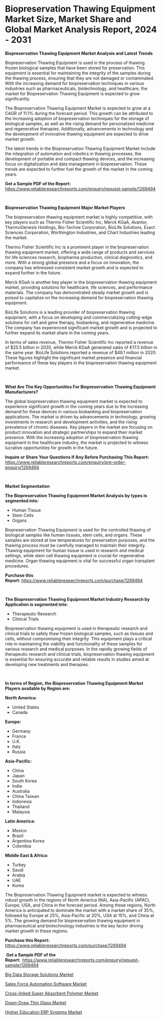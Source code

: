<p><h1>Biopreservation Thawing Equipment Market Size, Market Share and Global Market Analysis Report, 2024 - 2031</h1></p><p><strong>Biopreservation Thawing Equipment Market Analysis and Latest Trends</strong></p>
<p><p>Biopreservation Thawing Equipment is used in the process of thawing frozen biological samples that have been stored for preservation. This equipment is essential for maintaining the integrity of the samples during the thawing process, ensuring that they are not damaged or contaminated. With the increasing demand for biopreservation techniques in various industries such as pharmaceuticals, biotechnology, and healthcare, the market for Biopreservation Thawing Equipment is expected to grow significantly.</p><p>The Biopreservation Thawing Equipment Market is expected to grow at a CAGR of 11.1% during the forecast period. This growth can be attributed to the increasing adoption of biopreservation techniques for the storage of biological samples, as well as the rising demand for personalized medicine and regenerative therapies. Additionally, advancements in technology and the development of innovative thawing equipment are expected to drive market growth.</p><p>The latest trends in the Biopreservation Thawing Equipment Market include the integration of automation and robotics in thawing processes, the development of portable and compact thawing devices, and the increasing focus on digitalization and data management in biopreservation. These trends are expected to further fuel the growth of the market in the coming years.</p></p>
<p><strong>Get a Sample PDF of the Report:&nbsp;</strong> <a href="https://www.reliableresearchreports.com/enquiry/request-sample/1269494">https://www.reliableresearchreports.com/enquiry/request-sample/1269494</a></p>
<p>&nbsp;</p>
<p><strong>Biopreservation Thawing Equipment Major Market Players</strong></p>
<p><p>The biopreservation thawing equipment market is highly competitive, with key players such as Thermo Fisher Scientific Inc, Merck KGaA, Avantor, ThermoGenesis Holdings, Bio-Techne Corporation, BioLife Solutions, Exact Sciences Corporation, Worthington Industries, and Chart Industries leading the market.</p><p>Thermo Fisher Scientific Inc is a prominent player in the biopreservation thawing equipment market, offering a wide range of products and services for life sciences research, biopharma production, clinical diagnostics, and more. With a strong global presence and a focus on innovation, the company has witnessed consistent market growth and is expected to expand further in the future.</p><p>Merck KGaA is another key player in the biopreservation thawing equipment market, providing solutions for healthcare, life sciences, and performance materials. The company has demonstrated steady market growth and is poised to capitalize on the increasing demand for biopreservation thawing equipment.</p><p>BioLife Solutions is a leading provider of biopreservation thawing equipment, with a focus on developing and commercializing cutting-edge solutions for cell and gene therapy, biobanking, and regenerative medicine. The company has experienced significant market growth and is projected to further expand its market share in the coming years.</p><p>In terms of sales revenue, Thermo Fisher Scientific Inc reported a revenue of $25.5 billion in 2020, while Merck KGaA generated sales of €17.5 billion in the same year. BioLife Solutions reported a revenue of $49.1 million in 2020. These figures highlight the significant market presence and financial performance of these key players in the biopreservation thawing equipment market.</p></p>
<p>&nbsp;</p>
<p><strong>What Are The Key Opportunities For Biopreservation Thawing Equipment Manufacturers?</strong></p>
<p><p>The global biopreservation thawing equipment market is expected to experience significant growth in the coming years due to the increasing demand for these devices in various biobanking and biopreservation applications. The market is driven by advancements in technology, growing investments in research and development activities, and the rising prevalence of chronic diseases. Key players in the market are focusing on product innovation and strategic partnerships to expand their market presence. With the increasing adoption of biopreservation thawing equipment in the healthcare industry, the market is projected to witness lucrative opportunities for growth in the future.</p></p>
<p><strong>Inquire or Share Your Questions If Any Before Purchasing This Report:</strong> <a href="https://www.reliableresearchreports.com/enquiry/pre-order-enquiry/1269494">https://www.reliableresearchreports.com/enquiry/pre-order-enquiry/1269494</a></p>
<p>&nbsp;</p>
<p><strong>Market Segmentation</strong></p>
<p><strong>The Biopreservation Thawing Equipment Market Analysis by types is segmented into:</strong></p>
<p><ul><li>Human Tissue</li><li>Stem Cells</li><li>Organs</li></ul></p>
<p><p>Biopreservation Thawing Equipment is used for the controlled thawing of biological samples like human tissues, stem cells, and organs. These samples are stored at low temperatures for preservation purposes, and the thawing process must be carefully managed to maintain their integrity. Thawing equipment for human tissue is used in research and medical settings, while stem cell thawing equipment is crucial for regenerative medicine. Organ thawing equipment is vital for successful organ transplant procedures.</p></p>
<p><strong>Purchase this Report:&nbsp;</strong><a href="https://www.reliableresearchreports.com/purchase/1269494">https://www.reliableresearchreports.com/purchase/1269494</a></p>
<p>&nbsp;</p>
<p><strong>The Biopreservation Thawing Equipment Market Industry Research by Application is segmented into:</strong></p>
<p><ul><li>Therapeutic Research</li><li>Clinical Trials</li></ul></p>
<p><p>Biopreservation thawing equipment is used in therapeutic research and clinical trials to safely thaw frozen biological samples, such as tissues and cells, without compromising their integrity. This equipment plays a critical role in maintaining the viability and functionality of these samples for various research and medical purposes. In the rapidly growing fields of therapeutic research and clinical trials, biopreservation thawing equipment is essential for ensuring accurate and reliable results in studies aimed at developing new treatments and therapies.</p></p>
<p>&nbsp;</p>
<p><strong>In terms of Region, the Biopreservation Thawing Equipment Market Players available by Region are:</strong></p>
<p>
    <p> <strong> North America: </strong>
        <ul>
            <li>United States</li>
            <li>Canada</li>
        </ul>
        </p> 
    <p> <strong> Europe: </strong>
        <ul>
            <li>Germany</li>
            <li>France</li>
            <li>U.K.</li>
            <li>Italy</li>
            <li>Russia</li>
        </ul>
        </p> 
    <p> <strong> Asia-Pacific: </strong>
        <ul>
            <li>China</li>
            <li>Japan</li>
            <li>South Korea</li>
            <li>India</li>
            <li>Australia</li>
            <li>China Taiwan</li>
            <li>Indonesia</li>
            <li>Thailand</li>
            <li>Malaysia</li>
        </ul>
        </p> 
    <p> <strong> Latin America: </strong>
        <ul>
            <li>Mexico</li>
            <li>Brazil</li>
            <li>Argentina Korea</li>
            <li>Colombia</li>
        </ul>
        </p> 
    <p> <strong> Middle East & Africa: </strong>
        <ul>
            <li>Turkey</li>
            <li>Saudi</li>
            <li>Arabia</li>
            <li>UAE</li>
            <li>Korea</li>
        </ul>
    </p>
    </p>
<p><p>The Biopreservation Thawing Equipment market is expected to witness robust growth in the regions of North America (NA), Asia-Pacific (APAC), Europe, USA, and China in the forecast period. Among these regions, North America is anticipated to dominate the market with a market share of 35%, followed by Europe at 25%, Asia-Pacific at 20%, USA at 15%, and China at 5%. The growing demand for biopreservation thawing equipment in pharmaceutical and biotechnology industries is the key factor driving market growth in these regions.</p></p>
<p><strong>Purchase this Report: </strong><a href="https://www.reliableresearchreports.com/purchase/1269494">https://www.reliableresearchreports.com/purchase/1269494</a></p>
<p>&nbsp;<strong>Get a Sample PDF of the Report:&nbsp;&nbsp;</strong><a href="https://www.reliableresearchreports.com/enquiry/request-sample/1269494">https://www.reliableresearchreports.com/enquiry/request-sample/1269494</a></p>
<p><strong></strong></p>
<p><p><a href="https://medium.com/@zoerees777/big-data-storage-solutions-market-insights-into-market-cagr-market-trends-and-growth-strategies-70b74c9a0ec9">Big Data Storage Solutions Market</a></p><p><a href="https://medium.com/@zoerees777/sales-force-automation-software-market-comprehensive-assessment-by-type-application-and-edb3e99f86c5">Sales Force Automation Software Market</a></p><p><a href="https://github.com/nancykennedykellievqfqt2/Market-Research-Report-List-1/blob/main/cross-linked-super-absorbent-polymer-market.md">Cross-linked Super Absorbent Polymer Market</a></p><p><a href="https://github.com/NorbertYates/Market-Research-Report-List-3/blob/main/down-draw-thin-glass-market.md">Down-Draw Thin Glass Market</a></p><p><a href="https://medium.com/@rowannolan544/higher-education-erp-systems-market-furnishes-information-on-market-share-market-trends-and-6f8a16b8e7bb">Higher Education ERP Systems Market</a></p></p>